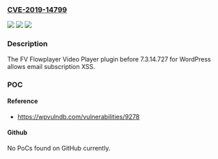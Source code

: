### [CVE-2019-14799](https://cve.mitre.org/cgi-bin/cvename.cgi?name=CVE-2019-14799)
![](https://img.shields.io/static/v1?label=Product&message=n%2Fa&color=blue)
![](https://img.shields.io/static/v1?label=Version&message=n%2Fa&color=blue)
![](https://img.shields.io/static/v1?label=Vulnerability&message=n%2Fa&color=brighgreen)

### Description

The FV Flowplayer Video Player plugin before 7.3.14.727 for WordPress allows email subscription XSS.

### POC

#### Reference
- https://wpvulndb.com/vulnerabilities/9278

#### Github
No PoCs found on GitHub currently.

